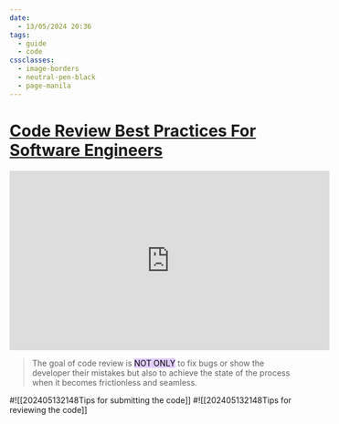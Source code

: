 ```yaml
---
date:
  - 13/05/2024 20:36
tags:
  - guide
  - code
cssclasses:
  - image-borders
  - neutral-pen-black
  - page-manila
---
```

# [Code Review Best Practices For Software Engineers](https://youtu.be/1Ge__2Yx_XQ?si=RbUolklsx9xqwZ_e)
<iframe width="560" height="315" src="https://www.youtube.com/embed/1Ge__2Yx_XQ?si=_AiAxZTb90Ihd_O7" title="YouTube video player" frameborder="0" allow="accelerometer; autoplay; clipboard-write; encrypted-media; gyroscope; picture-in-picture; web-share" referrerpolicy="strict-origin-when-cross-origin" allowfullscreen></iframe>

> The goal of code review is <mark style="background: #D2B3FFA6;">NOT ONLY</mark> to fix bugs or show the developer their mistakes but also to achieve the state of the process when it becomes frictionless and seamless.

#![[202405132148Tips for submitting the code]]
#![[202405132148Tips for reviewing the code]]